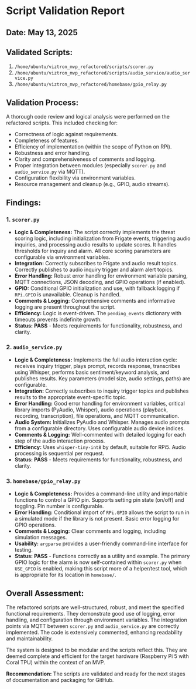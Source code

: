 # Script Validation Report

## Date: May 13, 2025

## Validated Scripts:
1.  `/home/ubuntu/viztron_mvp_refactored/scripts/scorer.py`
2.  `/home/ubuntu/viztron_mvp_refactored/scripts/audio_service/audio_service.py`
3.  `/home/ubuntu/viztron_mvp_refactored/homebase/gpio_relay.py`

## Validation Process:

A thorough code review and logical analysis were performed on the refactored scripts. This included checking for:
*   Correctness of logic against requirements.
*   Completeness of features.
*   Efficiency of implementation (within the scope of Python on RPi).
*   Robustness and error handling.
*   Clarity and comprehensiveness of comments and logging.
*   Proper integration between modules (especially `scorer.py` and `audio_service.py` via MQTT).
*   Configuration flexibility via environment variables.
*   Resource management and cleanup (e.g., GPIO, audio streams).

## Findings:

### 1. `scorer.py`
*   **Logic & Completeness:** The script correctly implements the threat scoring logic, including initialization from Frigate events, triggering audio inquiries, and processing audio results to update scores. It handles thresholds for inquiry and alarm. All core scoring parameters are configurable via environment variables.
*   **Integration:** Correctly subscribes to Frigate and audio result topics. Correctly publishes to audio inquiry trigger and alarm alert topics.
*   **Error Handling:** Robust error handling for environment variable parsing, MQTT connections, JSON decoding, and GPIO operations (if enabled).
*   **GPIO:** Conditional GPIO initialization and use, with fallback logging if `RPi.GPIO` is unavailable. Cleanup is handled.
*   **Comments & Logging:** Comprehensive comments and informative logging are present throughout the script.
*   **Efficiency:** Logic is event-driven. The `pending_events` dictionary with timeouts prevents indefinite growth.
*   **Status:** **PASS** - Meets requirements for functionality, robustness, and clarity.

### 2. `audio_service.py`
*   **Logic & Completeness:** Implements the full audio interaction cycle: receives inquiry trigger, plays prompt, records response, transcribes using Whisper, performs basic sentiment/keyword analysis, and publishes results. Key parameters (model size, audio settings, paths) are configurable.
*   **Integration:** Correctly subscribes to inquiry trigger topics and publishes results to the appropriate event-specific topic.
*   **Error Handling:** Good error handling for environment variables, critical library imports (PyAudio, Whisper), audio operations (playback, recording, transcription), file operations, and MQTT communication.
*   **Audio System:** Initializes PyAudio and Whisper. Manages audio prompts from a configurable directory. Uses configurable audio device indices.
*   **Comments & Logging:** Well-commented with detailed logging for each step of the audio interaction process.
*   **Efficiency:** Uses `whisper-tiny-int8` by default, suitable for RPi5. Audio processing is sequential per request.
*   **Status:** **PASS** - Meets requirements for functionality, robustness, and clarity.

### 3. `homebase/gpio_relay.py`
*   **Logic & Completeness:** Provides a command-line utility and importable functions to control a GPIO pin. Supports setting pin state (on/off) and toggling. Pin number is configurable.
*   **Error Handling:** Conditional import of `RPi.GPIO` allows the script to run in a simulated mode if the library is not present. Basic error logging for GPIO operations.
*   **Comments & Logging:** Clear comments and logging, including simulation messages.
*   **Usability:** `argparse` provides a user-friendly command-line interface for testing.
*   **Status:** **PASS** - Functions correctly as a utility and example. The primary GPIO logic for the alarm is now self-contained within `scorer.py` when `USE_GPIO` is enabled, making this script more of a helper/test tool, which is appropriate for its location in `homebase/`.

## Overall Assessment:

The refactored scripts are well-structured, robust, and meet the specified functional requirements. They demonstrate good use of logging, error handling, and configuration through environment variables. The integration points via MQTT between `scorer.py` and `audio_service.py` are correctly implemented. The code is extensively commented, enhancing readability and maintainability.

The system is designed to be modular and the scripts reflect this. They are deemed complete and efficient for the target hardware (Raspberry Pi 5 with Coral TPU) within the context of an MVP.

**Recommendation:** The scripts are validated and ready for the next stages of documentation and packaging for GitHub.
